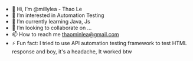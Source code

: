 - 👋 Hi, I’m @millylea - Thao Le
- 👀 I’m interested in Automation Testing
- 🌱 I’m currently learning Java, Js
- 💞️ I’m looking to collaborate on ...
- 📫 How to reach me thaominlea@gmail.com
- ⚡ Fun fact: I tried to use API automation testing framework to test HTML response and boy, it's a headache, It worked btw

<!---
millylea/millylea is a ✨ special ✨ repository because its `README.md` (this file) appears on your GitHub profile.
You can click the Preview link to take a look at your changes.
--->
